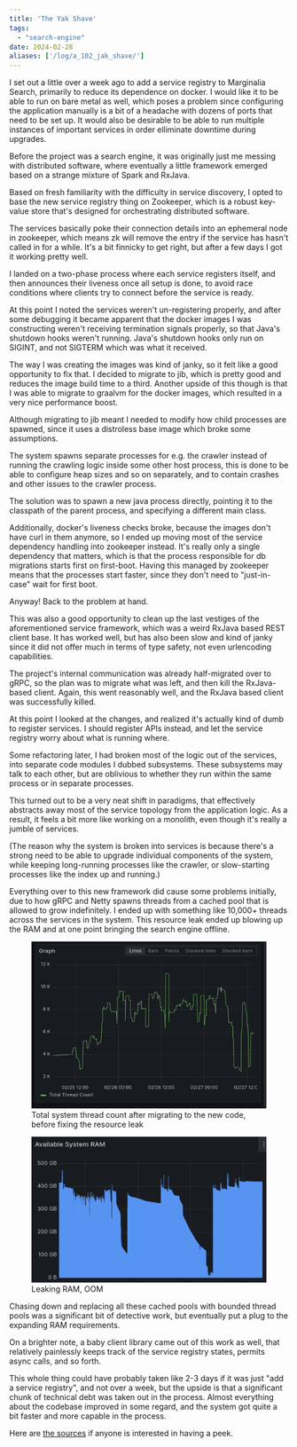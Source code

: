```yaml
---
title: 'The Yak Shave'
tags:
  - "search-engine"
date: 2024-02-28
aliases: ['/log/a_102_jak_shave/']
---
```


I set out a little over a week ago to add a service registry to Marginalia Search,
primarily to reduce its dependence on docker.  I would like it to be able to run
on bare metal as well, which poses a problem since configuring the application manually
is a bit of a headache with dozens of ports that need to be set up.  It would also be 
desirable to be able to run multiple instances of important services in order elliminate
downtime during upgrades.

Before the project was a search engine, it was originally just me messing with 
distributed software, where eventually a little framework emerged based on a 
strange mixture of Spark and RxJava. 

Based on fresh familiarity with the difficulty in service discovery, I opted to base the 
new service registry thing on Zookeeper, which is a robust key-value store that's 
designed for orchestrating distributed software.

The services basically poke their connection details into an ephemeral node in zookeeper,
which means zk will remove the entry if the service has hasn't called in for a while. 
It's a bit finnicky to get right, but after a few days I got it working pretty well.

I landed on a two-phase process where each service registers itself, and then announces
their liveness once all setup is done, to avoid race conditions where clients try to connect
before the service is ready.  

At this point I noted the services weren't un-registering properly, and after some debugging 
it became apparent that the docker images I was constructing weren't receiving termination signals properly, 
so that Java's shutdown hooks weren't running.  Java's shutdown hooks only run on SIGINT, and not
SIGTERM which was what it received.

The way I was creating the images was kind of janky, so it felt like a good opportunity 
to fix that.  I decided to migrate to jib, which is pretty good and reduces the image build 
time to a third.  Another upside of this though is that I was able to migrate to graalvm
for the docker images, which resulted in a very nice performance boost. 

Although migrating to jib meant I needed to modify how child processes are spawned, since it
uses a distroless base image which broke some assumptions.

The system spawns separate processes for e.g. the crawler instead of running the crawling 
logic inside some other host process, this is done to be able to configure heap sizes and 
so on separately, and to contain crashes and other issues to the crawler process.  

The solution was to spawn a new java process directly, pointing it to the classpath 
of the parent process, and specifying a different main class. 

Additionally, docker's liveness checks broke, because the images don't have curl in them anymore,
so I ended up moving most of the service dependency handling into zookeeper instead.  It's really
only a single dependency that matters, which is that the process responsible for db migrations starts
first on first-boot.  Having this managed by zookeeper means that the processes start faster, since
they don't need to "just-in-case" wait for first boot.

Anyway! Back to the problem at hand. 

This was also a good opportunity to clean up the last vestiges of the aforementioned
service framework, which was a weird RxJava based REST client base.  It has worked well,
but has also been slow and kind of janky since it did not offer much in terms of type safety,
not even urlencoding capabilities.

The project's internal communication was already half-migrated over to gRPC, so the plan was
to migrate what was left, and then kill the RxJava-based client.  Again, this went reasonably 
well, and the RxJava based client was successfully killed.

At this point I looked at the changes, and realized it's actually kind of dumb to register
services.  I should register APIs instead, and let the service registry worry about what is 
running where.  

Some refactoring later, I had broken most of the logic out of the services, into separate 
code modules I dubbed subsystems. These subsystems may talk to each other, but are oblivious
to whether they run within the same process or in separate processes.  

This turned out to be a very neat shift in paradigms, that effectively abstracts away most 
of the service topology from the application logic.  As a result, it feels a bit more like 
working on a monolith, even though it's really a jumble of services.  

(The reason why the system is broken into services is because there's a strong need to be able to upgrade
individual components of the system, while keeping long-running processes like the crawler, 
or slow-starting processes like the index up and running.)

Everything over to this new framework did cause some problems initially, due to how gRPC and Netty spawns threads
from a cached pool that is allowed to grow indefinitely.  I ended up with something like 10,000+ 
threads across the services in the system.  This resource leak ended up blowing up the RAM and 
at one point bringing the search engine offline.

<figure>
<a href="threadcount.webp"><img src="threadcount.webp"></a>
<figcaption>Total system thread count after migrating to the new code, before fixing the resource leak</figure>
</figure>

<figure>
<a href="ram.webp"><img src="ram.webp"></a>
<figcaption>Leaking RAM, OOM</figure>
</figure>

Chasing down and replacing all these cached pools with bounded thread pools was a significant 
bit of detective work, but eventually put a plug to the expanding RAM requirements.

On a brighter note, a baby client library came out of this work as well, that relatively 
painlessly keeps track of the service registry states, permits async calls, and so forth.

This whole thing could have probably taken like 2-3 days if it was just "add a service registry", 
and not over a week, but the upside is that a significant chunk of technical debt was taken out 
in the process.  Almost everything about the codebase improved in some regard, and the system got 
quite a bit faster and more capable in the process.

Here are [the sources](https://github.com/MarginaliaSearch/MarginaliaSearch/tree/master/code/common/service-discovery) if anyone is interested in having a peek.



